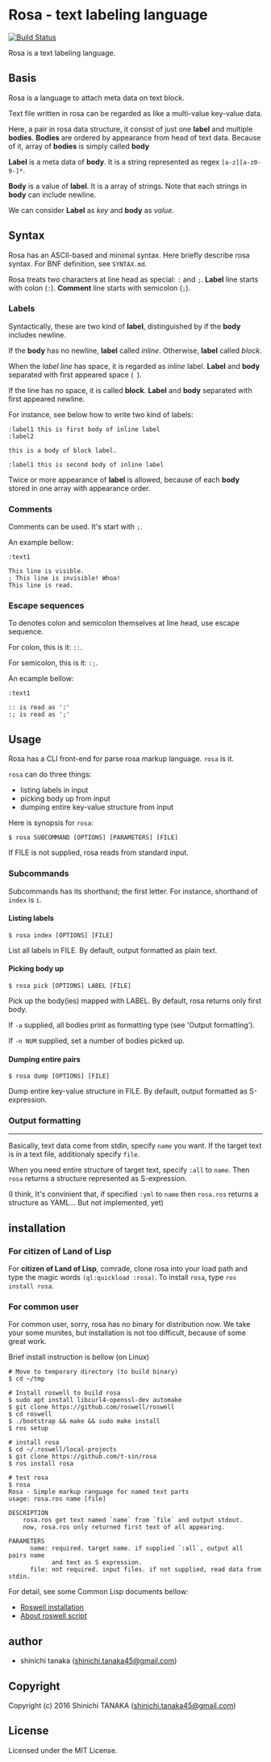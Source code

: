 # Rosa - text labeling language

[![Build Status](https://travis-ci.org/t-sin/rosa.svg)](https://travis-ci.org/t-sin/rosa)

Rosa is a text labeling language.


## Basis


Rosa is a language to attach meta data on text block.

Text file written in rosa can be regarded as like a multi-value key-value data.

Here, a pair in rosa data structure, it consist of just one **label** and multiple **bodies**.
**Bodies** are ordered by appearance from head of text data.
Because of it, array of **bodies** is simply called **body**

**Label** is a meta data of **body**.
It is a string represented as regex `[a-z][a-z0-9-]*`.

**Body** is a value of **label**.
It is a array of strings.
Note that each strings in **body** can include newline.

We can consider **Label** as *key* and **body** as *value*.


## Syntax

Rosa has an ASCII-based and minimal syntax.
Here briefly describe rosa syntax.
For BNF definition, see `SYNTAX.md`.

Rosa treats two characters at line head as special: `:` and `;`.
**Label** line starts with colon (`:`).
**Comment** line starts with semicolon (`;`).


### Labels

Syntactically, these are two kind of **label**, distinguished by if the **body** includes newline.

If the **body** has no newline, **label** called *inline*.
Otherwise, **label** called *block*.

When the *label line* has space, it is regarded as *inline* label.
**Label** and **body** separated with first appeared space (` `).

If the line has no space, it is called **block**.
**Label** and **body** separated with first appeared newline.

For instance, see below how to write two kind of labels:

```
:label1 this is first body of inline label
:label2

this is a body of block label.

:label1 this is second body of inline label
```

Twice or more appearance of **label** is allowed, because of each **body** stored in one array with appearance order.


### Comments

Comments can be used.
It's start with `;`.

An example bellow:

```
:text1

This line is visible.
; This line is invisible! Whoa!
This line is read.
```


### Escape sequences

To denotes colon and semicolon themselves at line head, use escape sequence.

For colon, this is it: `::`.

For semicolon, this is it: `:;`.

An ecample bellow:

```
:text1

:: is read as ':'
:; is read as ';'
```


## Usage

Rosa has a CLI front-end for parse rosa markup language.
`rosa` is it.

`rosa` can do three things:

- listing labels in input
- picking body up from input
- dumping entire key-value structure from input

Here is synopsis for `rosa`:

```
$ rosa SUBCOMMAND [OPTIONS] [PARAMETERS] [FILE]
```

If FILE is not supplied, rosa reads from standard input.


### Subcommands

Subcommands has its shorthand; the first letter.
For instance, shorthand of `index` is `i`.


#### Listing labels

```
$ rosa index [OPTIONS] [FILE]
```

List all labels in FILE.
By default, output formatted as plain text.


#### Picking body up

```
$ rosa pick [OPTIONS] LABEL [FILE]
```

Pick up the body(ies) mapped with LABEL.
By default, rosa returns only first body.

If `-a` supplied, all bodies print as formatting type (see 'Output formatting').

If `-n NUM` supplied, set a number of bodies picked up.


#### Dumping entire pairs

```
$ rosa dump [OPTIONS] [FILE]
```

Dump entire key-value structure in FILE.
By default, output formatted as S-expression.


### Output formatting



-----

Basically, text data come from stdin, specify `name` you want.
If the target text is in a text file, additionaly specify `file`.

When you need entire structure of target text, specify `:all` to `name`.
Then `rosa` returns a structure represented as S-expression.

(I think, It's convinient that, if specified `:yml` to `name` then `rosa.ros` returns a structure as YAML... But not implemented, yet)


## installation

### For citizen of Land of Lisp

For **citizen of Land of Lisp**, comrade, clone rosa into your load path and type the magic words `(ql:quickload :rosa)`.
To install `rosa`, type `ros install rosa`.


### For common user

For common user, sorry, rosa has no binary for distribution now.
We take your some munites, but installation is not too difficult, because of some great work.

Brief install instruction is bellow (on Linux)

```
# Move to temporary directory (to build binary)
$ cd ~/tmp

# Install roswell to build rosa
$ sudo apt install libcurl4-openssl-dev automake
$ git clone https://github.com/roswell/roswell
$ cd roswell
$ ./bootstrap && make && sudo make install
$ ros setup

# install rosa
$ cd ~/.roswell/local-projects
$ git clone https://github.com/t-sin/rosa
$ ros install rosa

# test rosa
$ rosa
Rosa - Simple markup ranguage for named text parts
usage: rosa.ros name [file]

DESCRIPTION
    rosa.ros get text named `name` from `file` and output stdout.
    now, rosa.ros only returned first text of all appearing.

PARAMETERS
      name: required. target name. if supplied `:all`, output all pairs name
            and text as S expression.
      file: not required. input files. if not supplied, read data from stdin.

```

For detail, see some Common Lisp documents bellow:

* [Roswell installation](https://github.com/roswell/roswell/wiki/1.-Installation)
* [About roswell script](https://github.com/roswell/roswell/wiki/2.-Roswell-as-a-Scripting-Environment)



## author

* shinichi tanaka (shinichi.tanaka45@gmail.com)

## Copyright

Copyright (c) 2016 Shinichi TANAKA (shinichi.tanaka45@gmail.com)

## License

Licensed under the MIT License.
